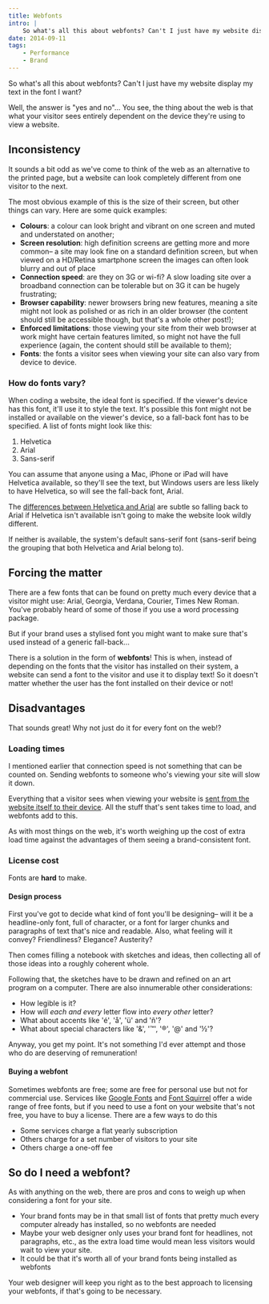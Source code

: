```yaml
---
title: Webfonts
intro: |
    So what's all this about webfonts? Can't I just have my website display my text in the font I want? Well, the answer is "yes and no"…
date: 2014-09-11
tags:
    - Performance
    - Brand
---
```


So what's all this about webfonts? Can't I just have my website display my text in the font I want?

Well, the answer is "yes and no"… You see, the thing about the web is that what your visitor sees entirely dependent on the device they're using to view a website.



## Inconsistency

It sounds a bit odd as we've come to think of the web as an alternative to the printed page, but a website can look completely different from one visitor to the next.

The most obvious example of this is the size of their screen, but other things can vary. Here are some quick examples:

+ **Colours**: a colour can look bright and vibrant on one screen and muted and understated on another;
+ **Screen resolution**: high definition screens are getting more and more common– a site may look fine on a standard definition screen, but when viewed on a HD/Retina smartphone screen the images can often look blurry and out of place
+ **Connection speed**: are they on 3G or wi-fi? A slow loading site over a broadband connection can be tolerable but on 3G it can be hugely frustrating;
+ **Browser capability**: newer browsers bring new features, meaning a site might not look as polished or as rich in an older browser (the content should still be accessible though, but that's a whole other post!);
+ **Enforced limitations**: those viewing your site from their web browser at work might have certain features limited, so might not have the full experience (again, the content should still be available to them);
+ **Fonts**: the fonts a visitor sees when viewing your site can also vary from device to device.


### How do fonts vary?

When coding a website, the ideal font is specified. If the viewer's device has this font, it'll use it to style the text. It's possible this font might not be installed or available on the viewer's device, so a fall-back font has to be specified. A list of fonts might look like this:

1. Helvetica
2. Arial
3. Sans-serif

You can assume that anyone using a Mac, iPhone or iPad will have Helvetica available, so they'll see the text, but Windows users are less likely to have Helvetica, so will see the fall-back font, Arial.

The [differences between Helvetica and Arial](http://www.ironicsans.com/helvarialquiz/) are subtle so falling back to Arial if Helvetica isn't available isn't going to make the website look wildly different.

If neither is available, the system's default sans-serif font (sans-serif being the grouping that both Helvetica and Arial belong to).



## Forcing the matter

There are a few fonts that can be found on pretty much every device that a visitor might use: Arial, Georgia, Verdana, Courier, Times New Roman. You've probably heard of some of those if you use a word processing package.

But if your brand uses a stylised font you might want to make sure that's used instead of a generic fall-back…

There is a solution in the form of **webfonts**! This is when, instead of depending on the fonts that the visitor has installed on their system, a website can send a font to the visitor and use it to display text! So it doesn't matter whether the user has the font installed on their device or not!



## Disadvantages

That sounds great! Why not just do it for every font on the web!?


### Loading times

I mentioned earlier that connection speed is not something that can be counted on. Sending webfonts to someone who's viewing your site will slow it down.

Everything that a visitor sees when viewing your website is [sent from the website itself to their device](/blog/how-the-web-works). All the stuff that's sent takes time to load, and webfonts add to this.

As with most things on the web, it's worth weighing up the cost of extra load time against the advantages of them seeing a brand-consistent font.


### License cost

Fonts are **hard** to make.

#### Design process

First you've got to decide what kind of font you'll be designing– will it be a headline-only font, full of character, or a font for larger chunks and paragraphs of text that's nice and readable. Also, what feeling will it convey? Friendliness? Elegance? Austerity?

Then comes filling a notebook with sketches and ideas, then collecting all of those ideas into a roughly coherent whole.

Following that, the sketches have to be drawn and refined on an art program on a computer. There are also innumerable other considerations:

+ How legible is it?
+ How will _each and every_ letter flow into _every other_ letter?
+ What about accents like 'é', 'å', 'ü' and 'ñ'?
+ What about special characters like '&', '™', '®', '@' and '½'?

Anyway, you get my point. It's not something I'd ever attempt and those who do are deserving of remuneration!

#### Buying a webfont

Sometimes webfonts are free; some are free for personal use but not for commercial use. Services like [Google Fonts](https://www.google.com/fonts) and [Font Squirrel](http://www.fontsquirrel.com) offer a wide range of free fonts, but if you need to use a font on your website that's not free, you have to buy a license. There are a few ways to do this

+ Some services charge a flat yearly subscription
+ Others charge for a set number of visitors to your site
+ Others charge a one-off fee



## So do I need a webfont?

As with anything on the web, there are pros and cons to weigh up when considering a font for your site.

+ Your brand fonts may be in that small list of fonts that pretty much every computer already has installed, so no webfonts are needed
+ Maybe your web designer only uses your brand font for headlines, not paragraphs, etc., as the extra load time would mean less visitors would wait to view your site.
+ It could be that it's worth all of your brand fonts being installed as webfonts

Your web designer will keep you right as to the best approach to licensing your webfonts, if that's going to be necessary.
